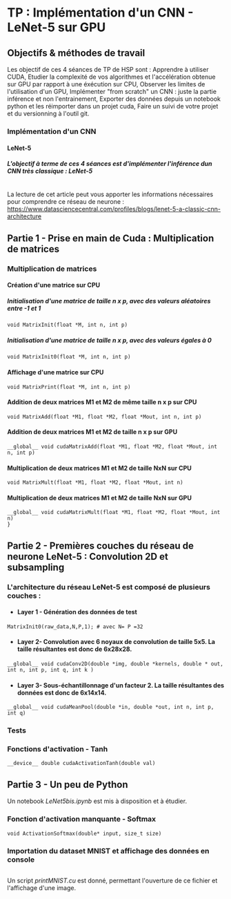 # TP : Implémentation d'un CNN  - LeNet-5 sur GPU

## Objectifs & méthodes de travail 

Les objectif de ces 4 séances de TP de HSP sont :
Apprendre à utiliser CUDA,
Etudier la complexité de vos algorithmes et l'accélération obtenue sur GPU par rapport à une éxécution sur CPU,
Observer les limites de l'utilisation d'un GPU,
Implémenter "from scratch" un CNN : juste la partie inférence et non l'entrainement,
Exporter des données depuis un notebook python et les réimporter dans un projet cuda,
Faire un suivi de votre projet et du versionning à l'outil git.

### Implémentation d'un CNN

#### LeNet-5

##### L'objectif à terme de ces 4 séances est d'implémenter l'inférence dun CNN très classique : LeNet-5

<a href="https://zupimages.net/viewer.php?id=22/02/cqff.png"><img src="https://zupimages.net/up/22/02/cqff.png" alt="" /></a>

La lecture de cet article peut vous apporter les informations nécessaires pour comprendre ce réseau de neurone :
https://www.datasciencecentral.com/profiles/blogs/lenet-5-a-classic-cnn-architecture

## Partie 1 - Prise en main de Cuda : Multiplication de matrices

### Multiplication de matrices

#### Création d'une matrice sur CPU
##### Initialisation d'une matrice de taille n x p, avec des valeurs aléatoires entre -1 et 1
```
void MatrixInit(float *M, int n, int p)
```

##### Initialisation d'une matrice de taille n x p, avec des valeurs égales à 0
```
void MatrixInit0(float *M, int n, int p)
```

#### Affichage d'une matrice sur CPU
```
void MatrixPrint(float *M, int n, int p)
```

#### Addition de deux matrices M1 et M2 de même taille n x p sur CPU
```
void MatrixAdd(float *M1, float *M2, float *Mout, int n, int p)
```

#### Addition de deux matrices M1 et M2 de taille n x p sur GPU
```
__global__ void cudaMatrixAdd(float *M1, float *M2, float *Mout, int n, int p)
```

#### Multiplication de deux matrices M1 et M2 de taille NxN sur CPU
```
void MatrixMult(float *M1, float *M2, float *Mout, int n)
```

#### Multiplication de deux matrices M1 et M2 de taille NxN sur GPU
```
__global__ void cudaMatrixMult(float *M1, float *M2, float *Mout, int n)
}
```

## Partie 2 - Premières couches du réseau de neurone LeNet-5 : Convolution 2D et subsampling

### L'architecture du réseau LeNet-5 est composé de plusieurs couches :
* #### Layer 1 - Génération des données de test
```
MatrixInit0(raw_data,N,P,1); # avec N= P =32
```
* #### Layer 2- Convolution avec 6 noyaux de convolution de taille 5x5. La taille résultantes est donc de 6x28x28.
```
__global__ void cudaConv2D(double *img, double *kernels, double * out, int n, int p, int q, int k )
```
* #### Layer 3- Sous-échantillonnage d'un facteur 2. La taille résultantes des données est donc de 6x14x14.
```
__global__ void cudaMeanPool(double *in, double *out, int n, int p, int q)
```
### Tests

### Fonctions d'activation - Tanh
```
__device__ double cudaActivationTanh(double val)
```

## Partie 3 - Un peu de Python

Un notebook *LeNet5bis.ipynb* est mis à disposition et à étudier.

### Fonction d'activation manquante - Softmax
```
void ActivationSoftmax(double* input, size_t size)
```

### Importation du dataset MNIST et affichage des données en console
<a href="https://upload.wikimedia.org/wikipedia/commons/2/27/MnistExamples.png"><img src="https://upload.wikimedia.org/wikipedia/commons/2/27/MnistExamples.png" alt="" /></a>

 Un script *printMNIST.cu* est donné, permettant l'ouverture de ce fichier et l'affichage d'une image. 
